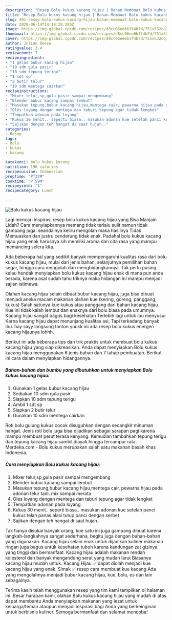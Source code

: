 ```yaml
---
description: "Resep Bolu kukus kacang hijau | Bahan Membuat Bolu kukus kacang hijau Yang Enak Dan Mudah"
title: "Resep Bolu kukus kacang hijau | Bahan Membuat Bolu kukus kacang hijau Yang Enak Dan Mudah"
slug: 491-resep-bolu-kukus-kacang-hijau-bahan-membuat-bolu-kukus-kacang-hijau-yang-enak-dan-mudah
date: 2020-06-14T14:19:29.285Z
image: https://img-global.cpcdn.com/recipes/d8cc06ee6b3f4b7d/751x532cq70/bolu-kukus-kacang-hijau-foto-resep-utama.jpg
thumbnail: https://img-global.cpcdn.com/recipes/d8cc06ee6b3f4b7d/751x532cq70/bolu-kukus-kacang-hijau-foto-resep-utama.jpg
cover: https://img-global.cpcdn.com/recipes/d8cc06ee6b3f4b7d/751x532cq70/bolu-kukus-kacang-hijau-foto-resep-utama.jpg
author: Julian Reese
ratingvalue: 3.4
reviewcount: 7
recipeingredient:
- "1 gelas bubur kacang hijau"
- "10 sdm gula pasir"
- "10 sdm tepung terigu"
- "1 sdt sp"
- "2 butir telur"
- "10 sdm mentega cairkan"
recipeinstructions:
- "Mixer telur,sp,gula pasir sampai mengembang"
- "Blender bubur kacang sampai lembut"
- "Masukan tepung,bubur kacang hijau,mentega cair, pewarna hijau pada adonan telur tadi..mix sampai merata."
- "Oles loyang dengan mentega dan taburi tepung agar tidak lengket"
- "Tempatkan adonan pada loyang"
- "Kukus 30 menit.. seperti biasa.. masukan adonan kue setelah panci kukus telah panas.alasi tutup panci dengan serbet"
- "Sajikan dengan teh hangat di saat hujan.."
categories:
- Resep
tags:
- bolu
- kukus
- kacang

katakunci: bolu kukus kacang 
nutrition: 196 calories
recipecuisine: Indonesian
preptime: "PT37M"
cooktime: "PT59M"
recipeyield: "1"
recipecategory: Lunch

---
```



![Bolu kukus kacang hijau](https://img-global.cpcdn.com/recipes/d8cc06ee6b3f4b7d/751x532cq70/bolu-kukus-kacang-hijau-foto-resep-utama.jpg)

Lagi mencari inspirasi resep bolu kukus kacang hijau yang Bisa Manjain Lidah? Cara menyiapkannya memang tidak terlalu sulit namun tidak gampang juga. seandainya keliru mengolah maka hasilnya Tidak Memuaskan dan justru cenderung tidak enak. Padahal bolu kukus kacang hijau yang enak harusnya sih memiliki aroma dan cita rasa yang mampu memancing selera kita.

Ada beberapa hal yang sedikit banyak mempengaruhi kualitas rasa dari bolu kukus kacang hijau, mulai dari jenis bahan, selanjutnya pemilihan bahan segar, hingga cara mengolah dan menghidangkannya. Tak perlu pusing kalau hendak menyiapkan bolu kukus kacang hijau enak di mana pun anda berada, karena asal sudah tahu triknya maka hidangan ini mampu menjadi sajian istimewa.

Olahan kacang hijau selain dibuat bubur kacang hijau, juga bisa dibuat menjadi aneka macam makanan olahan kue (kering, goreng, panggang, kukus) Salah satunya kue kukus atau panggang dari bahan kacang hijau. Kue ini tidak kalah lembut dan enaknya dari bolu biasa pada umumnya. Kacang hijau sangat bagus bagi kesehatan Terlebih lagi untuk ibu menyusui Karna kacang hijau dapat menunjang kualitas asi, Tapi terkadang banyak ibu. hay sayy langsung tonton yuukk ini ada resep bolu kukus energen kacang hijaunya lohhh.


Berikut ini ada beberapa tips dan trik praktis untuk membuat bolu kukus kacang hijau yang siap dikreasikan. Anda dapat menyiapkan Bolu kukus kacang hijau menggunakan 6 jenis bahan dan 7 tahap pembuatan. Berikut ini cara dalam menyiapkan hidangannya.

<!--inarticleads1-->

##### Bahan-bahan dan bumbu yang dibutuhkan untuk menyiapkan Bolu kukus kacang hijau:

1. Gunakan 1 gelas bubur kacang hijau
1. Sediakan 10 sdm gula pasir
1. Siapkan 10 sdm tepung terigu
1. Ambil 1 sdt sp
1. Siapkan 2 butir telur
1. Gunakan 10 sdm mentega cairkan


Roti bolu gulung kukus cocok disuguhkan dengan secangkir minuman hangat. Jenis roti bolu juga bisa dijadikan sebagai sarapan pagi karena mampu membuat perut terasa kenyang. Kemudian tambahkan tepung terigu dan tepung kacang hijau sambil diayak hingga tercampur rata. Merdeka.com - Bolu kukus merupakan salah satu makanan basah khas Indonesia. 

<!--inarticleads2-->

##### Cara menyiapkan Bolu kukus kacang hijau:

1. Mixer telur,sp,gula pasir sampai mengembang
1. Blender bubur kacang sampai lembut
1. Masukan tepung,bubur kacang hijau,mentega cair, pewarna hijau pada adonan telur tadi..mix sampai merata.
1. Oles loyang dengan mentega dan taburi tepung agar tidak lengket
1. Tempatkan adonan pada loyang
1. Kukus 30 menit.. seperti biasa.. masukan adonan kue setelah panci kukus telah panas.alasi tutup panci dengan serbet
1. Sajikan dengan teh hangat di saat hujan..


Tak hanya disukai banyak orang, kue satu ini juga gampang dibuat karena langkah-langkahnya sangat sederhana, begitu juga dengan bahan-bahan yang digunakan. Kacang hijau selain enak untuk dijadikan kuliner makanan ringan juga bagus untuk kesehatan tubuh karena kandungan zat gizinya yang tinggi dan bermanfaat. Kacang hijau adalah makanan rendah kolesterol dan banyak mengandung serat yang mudah larut Biasanya kacang hijau mudah untuk. Kacang Hijau ✅ dapat diolah menjadi kue kacang hijau yang enak. Simak ✅ resep cara membuat kue kacang Ada yang mengolahnya menjadi bubur kacang hijau, kue, bolu, es dan lain sebagainya. 

Terima kasih telah menggunakan resep yang tim kami tampilkan di halaman ini. Besar harapan kami, olahan Bolu kukus kacang hijau yang mudah di atas dapat membantu Anda menyiapkan makanan yang lezat untuk keluarga/teman ataupun menjadi inspirasi bagi Anda yang berkeinginan untuk berbisnis kuliner. Semoga bermanfaat dan selamat mencoba!
